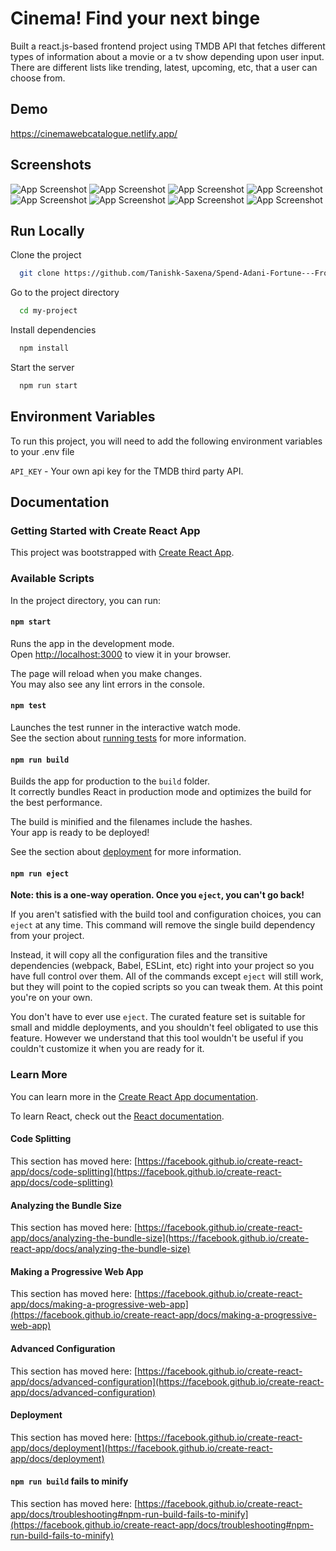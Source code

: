 
# Cinema! Find your next binge

Built a react.js-based frontend project using TMDB API that fetches different types of information about a movie or a tv
show depending upon user input. There are different lists like trending, latest, upcoming, etc, that a user can choose from.

## Demo

https://cinemawebcatalogue.netlify.app/


## Screenshots

![App Screenshot](https://github.com/Tanishk-Saxena/Cinema/blob/master/Screenshots/Screenshot%20(40).png?raw=true)
![App Screenshot](https://github.com/Tanishk-Saxena/Cinema/blob/master/Screenshots/Screenshot%20(41).png?raw=true)
![App Screenshot](https://github.com/Tanishk-Saxena/Cinema/blob/master/Screenshots/Screenshot%20(42).png?raw=true)
![App Screenshot](https://github.com/Tanishk-Saxena/Cinema/blob/master/Screenshots/Screenshot%20(43).png?raw=true)
![App Screenshot](https://github.com/Tanishk-Saxena/Cinema/blob/master/Screenshots/Screenshot%20(44).png?raw=true)
![App Screenshot](https://github.com/Tanishk-Saxena/Cinema/blob/master/Screenshots/Screenshot%20(45).png?raw=true)
![App Screenshot](https://github.com/Tanishk-Saxena/Cinema/blob/master/Screenshots/Screenshot%20(46).png?raw=true)
![App Screenshot](https://github.com/Tanishk-Saxena/Cinema/blob/master/Screenshots/Screenshot%20(47).png?raw=true)
## Run Locally

Clone the project

```bash
  git clone https://github.com/Tanishk-Saxena/Spend-Adani-Fortune---Frontend
```

Go to the project directory

```bash
  cd my-project
```

Install dependencies

```bash
  npm install
```

Start the server

```bash
  npm run start
```


## Environment Variables

To run this project, you will need to add the following environment variables to your .env file

`API_KEY` - Your own api key for the TMDB third party API.
## Documentation

### Getting Started with Create React App

This project was bootstrapped with [Create React App](https://github.com/facebook/create-react-app).

### Available Scripts

In the project directory, you can run:

#### `npm start`

Runs the app in the development mode.\
Open [http://localhost:3000](http://localhost:3000) to view it in your browser.

The page will reload when you make changes.\
You may also see any lint errors in the console.

#### `npm test`

Launches the test runner in the interactive watch mode.\
See the section about [running tests](https://facebook.github.io/create-react-app/docs/running-tests) for more information.

#### `npm run build`

Builds the app for production to the `build` folder.\
It correctly bundles React in production mode and optimizes the build for the best performance.

The build is minified and the filenames include the hashes.\
Your app is ready to be deployed!

See the section about [deployment](https://facebook.github.io/create-react-app/docs/deployment) for more information.

#### `npm run eject`

**Note: this is a one-way operation. Once you `eject`, you can't go back!**

If you aren't satisfied with the build tool and configuration choices, you can `eject` at any time. This command will remove the single build dependency from your project.

Instead, it will copy all the configuration files and the transitive dependencies (webpack, Babel, ESLint, etc) right into your project so you have full control over them. All of the commands except `eject` will still work, but they will point to the copied scripts so you can tweak them. At this point you're on your own.

You don't have to ever use `eject`. The curated feature set is suitable for small and middle deployments, and you shouldn't feel obligated to use this feature. However we understand that this tool wouldn't be useful if you couldn't customize it when you are ready for it.

### Learn More

You can learn more in the [Create React App documentation](https://facebook.github.io/create-react-app/docs/getting-started).

To learn React, check out the [React documentation](https://reactjs.org/).

#### Code Splitting

This section has moved here: [https://facebook.github.io/create-react-app/docs/code-splitting](https://facebook.github.io/create-react-app/docs/code-splitting)

#### Analyzing the Bundle Size

This section has moved here: [https://facebook.github.io/create-react-app/docs/analyzing-the-bundle-size](https://facebook.github.io/create-react-app/docs/analyzing-the-bundle-size)

#### Making a Progressive Web App

This section has moved here: [https://facebook.github.io/create-react-app/docs/making-a-progressive-web-app](https://facebook.github.io/create-react-app/docs/making-a-progressive-web-app)

#### Advanced Configuration

This section has moved here: [https://facebook.github.io/create-react-app/docs/advanced-configuration](https://facebook.github.io/create-react-app/docs/advanced-configuration)

#### Deployment

This section has moved here: [https://facebook.github.io/create-react-app/docs/deployment](https://facebook.github.io/create-react-app/docs/deployment)

#### `npm run build` fails to minify

This section has moved here: [https://facebook.github.io/create-react-app/docs/troubleshooting#npm-run-build-fails-to-minify](https://facebook.github.io/create-react-app/docs/troubleshooting#npm-run-build-fails-to-minify)


